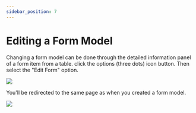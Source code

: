 ```yaml
---
sidebar_position: 7
---
```


# Editing a Form Model

Changing a form model can be done through the detailed information panel of a form item from a table. click the options (three dots) icon button. Then select the "Edit Form" option.

![](/img/screenshots/website-application-usage/home-page/editing-a-form-model/editing-a-form-model-1.png)

You'll be redirected to the same page as when you created a form model.

![](/img/screenshots/website-application-usage/home-page/editing-a-form-model/editing-a-form-model-2.png)
